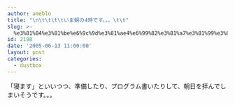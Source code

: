 ```yaml
---
author: ameblo
title: "\n\t\t\t\tいま朝の4時です。。。\t\t"
slug: >-
  %e3%81%84%e3%81%be%e6%9c%9d%e3%81%ae4%e6%99%82%e3%81%a7%e3%81%99%e3%80%82%e3%80%82%e3%80%82
id: 2198
date: '2005-06-13 11:00:00'
layout: post
categories:
  - dustbox
---
```


「寝ます」といいつつ、準備したり、プログラム書いたりして、朝日を拝んでしまいそうです。。。